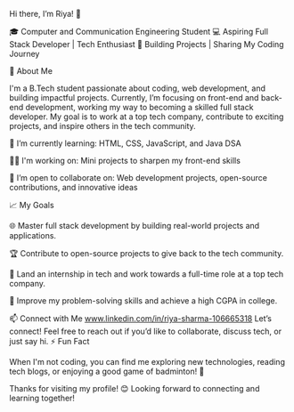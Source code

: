 Hi there, I’m Riya! 👋

🎓 Computer and Communication Engineering Student
💻 Aspiring Full Stack Developer | Tech Enthusiast
🚀 Building Projects | Sharing My Coding Journey

🌟 About Me

I'm a B.Tech student passionate about coding, web development, and building impactful projects. Currently, I’m focusing on front-end and back-end development, working my way to becoming a skilled full stack developer. My goal is to work at a top tech company, contribute to exciting projects, and inspire others in the tech community.

🌱 I’m currently learning: HTML, CSS, JavaScript, and Java DSA

👩‍💻 I'm working on: Mini projects to sharpen my front-end skills

🤝 I’m open to collaborate on: Web development projects, open-source contributions, and innovative ideas

📈 My Goals

🌐 Master full stack development by building real-world projects and applications.

🏆 Contribute to open-source projects to give back to the tech community.

🏢 Land an internship in tech and work towards a full-time role at a top tech company.

🧠 Improve my problem-solving skills and achieve a high CGPA in college.

📫 Connect with Me
    www.linkedin.com/in/riya-sharma-106665318
Let’s connect! Feel free to reach out if you’d like to collaborate, discuss tech, or just say hi.
⚡ Fun Fact

When I'm not coding, you can find me exploring new technologies, reading tech blogs, or enjoying a good game of badminton! 🏸

Thanks for visiting my profile! 😊 Looking forward to connecting and learning together!






